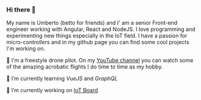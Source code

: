 ### Hi there 👋

My name is Umberto (betto for friends) and I' am a senior Front-end engineer working with Angular, React and NodeJS.
I love programming and experimenting new things especially in the IoT field. I have a passion for micro-controllers and in my github page you can find some cool projects I'm working on.

🚁 I'm a freestyle drone pilot. On my [YouTube channel](https://www.youtube.com/channel/UCeb5nCfx0H_i6tr8b162pKA) you can watch some of the amazing acrobatic flights I do time to time as my hobby.

🌱 I’m currently learning *VueJS* and *GraphQL*

🔭 I’m currently working on [IoT Board](https://github.com/users/Udeste/projects/5)
<!--
**Udeste/Udeste** is a ✨ _special_ ✨ repository because its `README.md` (this file) appears on your GitHub profile.

Here are some ideas to get you started:

- 🔭 I’m currently working on ...
- 🌱 I’m currently learning ...
- 👯 I’m looking to collaborate on ...
- 🤔 I’m looking for help with ...
- 💬 Ask me about ...
- 📫 How to reach me: ...
- 😄 Pronouns: ...
- ⚡ Fun fact: ...
-->
